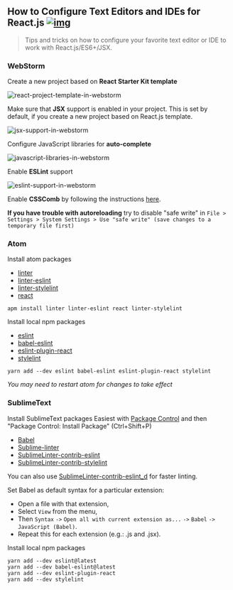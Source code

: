 ## How to Configure Text Editors and IDEs for React.js [![img](https://img.shields.io/badge/discussion-join-green.svg?style=flat-square)](https://github.com/kriasoft/react-starter-kit/issues/117)

> Tips and tricks on how to configure your favorite text editor or IDE to work
> with React.js/ES6+/JSX.

### WebStorm

Create a new project based on **React Starter Kit template**

![react-project-template-in-webstorm](https://dl.dropboxusercontent.com/u/16006521/react-starter-kit/webstorm-new-project.png)

Make sure that **JSX** support is enabled in your project. This is set by default, if you create a new project based on React.js template.

![jsx-support-in-webstorm](https://dl.dropboxusercontent.com/u/16006521/react-starter-kit/webstorm-jsx.png)

Configure JavaScript libraries for **auto-complete**

![javascript-libraries-in-webstorm](https://dl.dropboxusercontent.com/u/16006521/react-starter-kit/webstorm-libraries.png)

Enable **ESLint** support

![eslint-support-in-webstorm](https://dl.dropboxusercontent.com/u/16006521/react-starter-kit/webstorm-eslint.png)

Enable **CSSComb** by following the instructions [here](https://github.com/csscomb/jetbrains-csscomb).

**If you have trouble with autoreloading** try to disable "safe write" in `File > Settings > System Settings > Use "safe write" (save changes to a temporary file first)`

### Atom

Install atom packages

- [linter](https://atom.io/packages/linter)
- [linter-eslint](https://atom.io/packages/linter-eslint)
- [linter-stylelint](https://atom.io/packages/linter-stylelint)
- [react](https://atom.io/packages/react)

```shell
apm install linter linter-eslint react linter-stylelint
```

Install local npm packages

- [eslint](https://www.npmjs.com/package/eslint)
- [babel-eslint](https://www.npmjs.com/package/babel-eslint)
- [eslint-plugin-react](https://www.npmjs.com/package/eslint-plugin-react)
- [stylelint](https://www.npmjs.com/package/stylelint)

```shell
yarn add --dev eslint babel-eslint eslint-plugin-react stylelint
```

_You may need to restart atom for changes to take effect_

### SublimeText

Install SublimeText packages
Easiest with [Package Control](https://packagecontrol.io/) and then "Package Control: Install Package" (Ctrl+Shift+P)

- [Babel](https://packagecontrol.io/packages/Babel)
- [Sublime-linter](http://www.sublimelinter.com/en/latest/)
- [SublimeLinter-contrib-eslint](https://packagecontrol.io/packages/SublimeLinter-contrib-eslint)
- [SublimeLinter-contrib-stylelint](https://packagecontrol.io/packages/SublimeLinter-contrib-stylelint)

You can also use [SublimeLinter-contrib-eslint_d](https://packagecontrol.io/packages/SublimeLinter-contrib-eslint_d) for faster linting.

Set Babel as default syntax for a particular extension:

- Open a file with that extension,
- Select `View` from the menu,
- Then `Syntax` `->` `Open all with current extension as...` `->` `Babel` `->` `JavaScript (Babel)`.
- Repeat this for each extension (e.g.: .js and .jsx).

Install local npm packages

```
yarn add --dev eslint@latest
yarn add --dev babel-eslint@latest
yarn add --dev eslint-plugin-react
yarn add --dev stylelint
```
